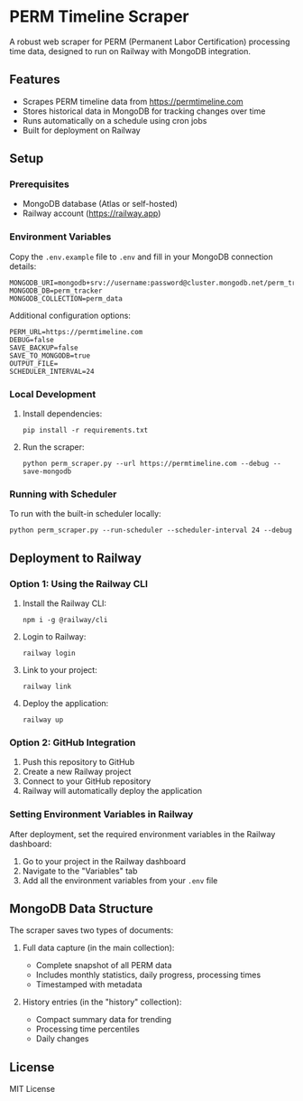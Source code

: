 # PERM Timeline Scraper

A robust web scraper for PERM (Permanent Labor Certification) processing time data, designed to run on Railway with MongoDB integration.

## Features

- Scrapes PERM timeline data from https://permtimeline.com
- Stores historical data in MongoDB for tracking changes over time
- Runs automatically on a schedule using cron jobs
- Built for deployment on Railway

## Setup

### Prerequisites

- MongoDB database (Atlas or self-hosted)
- Railway account (https://railway.app)

### Environment Variables

Copy the `.env.example` file to `.env` and fill in your MongoDB connection details:

```
MONGODB_URI=mongodb+srv://username:password@cluster.mongodb.net/perm_tracker
MONGODB_DB=perm_tracker
MONGODB_COLLECTION=perm_data
```

Additional configuration options:

```
PERM_URL=https://permtimeline.com
DEBUG=false
SAVE_BACKUP=false
SAVE_TO_MONGODB=true
OUTPUT_FILE=
SCHEDULER_INTERVAL=24
```

### Local Development

1. Install dependencies:
   ```
   pip install -r requirements.txt
   ```

2. Run the scraper:
   ```
   python perm_scraper.py --url https://permtimeline.com --debug --save-mongodb
   ```

### Running with Scheduler

To run with the built-in scheduler locally:
```
python perm_scraper.py --run-scheduler --scheduler-interval 24 --debug
```

## Deployment to Railway

### Option 1: Using the Railway CLI

1. Install the Railway CLI:
   ```
   npm i -g @railway/cli
   ```

2. Login to Railway:
   ```
   railway login
   ```

3. Link to your project:
   ```
   railway link
   ```

4. Deploy the application:
   ```
   railway up
   ```

### Option 2: GitHub Integration

1. Push this repository to GitHub
2. Create a new Railway project
3. Connect to your GitHub repository
4. Railway will automatically deploy the application

### Setting Environment Variables in Railway

After deployment, set the required environment variables in the Railway dashboard:

1. Go to your project in the Railway dashboard
2. Navigate to the "Variables" tab
3. Add all the environment variables from your `.env` file

## MongoDB Data Structure

The scraper saves two types of documents:

1. Full data capture (in the main collection):
   - Complete snapshot of all PERM data
   - Includes monthly statistics, daily progress, processing times
   - Timestamped with metadata

2. History entries (in the "history" collection):
   - Compact summary data for trending
   - Processing time percentiles
   - Daily changes

## License

MIT License
